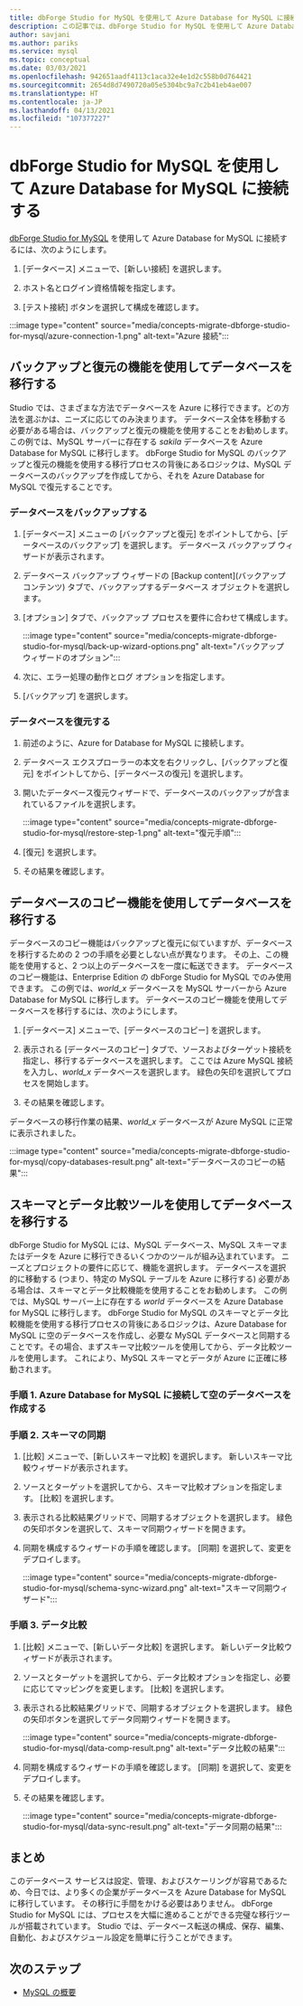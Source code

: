 ```yaml
---
title: dbForge Studio for MySQL を使用して Azure Database for MySQL に接続する
description: この記事では、dbForge Studio for MySQL を使用して Azure Database for MySQL サーバーに接続する方法について説明します。
author: savjani
ms.author: pariks
ms.service: mysql
ms.topic: conceptual
ms.date: 03/03/2021
ms.openlocfilehash: 942651aadf4113c1aca32e4e1d2c558b0d764421
ms.sourcegitcommit: 2654d8d7490720a05e5304bc9a7c2b41eb4ae007
ms.translationtype: HT
ms.contentlocale: ja-JP
ms.lasthandoff: 04/13/2021
ms.locfileid: "107377227"
---
```

# <a name="connect-to-azure-database-for-mysql-using-dbforge-studio-for-mysql"></a>dbForge Studio for MySQL を使用して Azure Database for MySQL に接続する

[dbForge Studio for MySQL](https://www.devart.com/dbforge/mysql/studio/) を使用して Azure Database for MySQL に接続するには、次のようにします。

1. [データベース] メニューで、[新しい接続] を選択します。

2. ホスト名とログイン資格情報を指定します。

3. [テスト接続] ボタンを選択して構成を確認します。

:::image type="content" source="media/concepts-migrate-dbforge-studio-for-mysql/azure-connection-1.png" alt-text="Azure 接続":::

## <a name="migrate-a-database-using-the-backup-and-restore-functionality"></a>バックアップと復元の機能を使用してデータベースを移行する

Studio では、さまざまな方法でデータベースを Azure に移行できます。どの方法を選ぶかは、ニーズに応じてのみ決まります。 データベース全体を移動する必要がある場合は、バックアップと復元の機能を使用することをお勧めします。 この例では、MySQL サーバーに存在する *sakila* データベースを Azure Database for MySQL に移行します。 dbForge Studio for MySQL のバックアップと復元の機能を使用する移行プロセスの背後にあるロジックは、MySQL データベースのバックアップを作成してから、それを Azure Database for MySQL で復元することです。

### <a name="back-up-the-database"></a>データベースをバックアップする

1. [データベース] メニューの [バックアップと復元] をポイントしてから、[データベースのバックアップ] を選択します。 データベース バックアップ ウィザードが表示されます。

2. データベース バックアップ ウィザードの [Backup content]\(バックアップ コンテンツ\) タブで、バックアップするデータベース オブジェクトを選択します。

3. [オプション] タブで、バックアップ プロセスを要件に合わせて構成します。

    :::image type="content" source="media/concepts-migrate-dbforge-studio-for-mysql/back-up-wizard-options.png" alt-text="バックアップ ウィザードのオプション":::

4. 次に、エラー処理の動作とログ オプションを指定します。

5. [バックアップ] を選択します。

### <a name="restore-the-database"></a>データベースを復元する

1. 前述のように、Azure for Database for MySQL に接続します。

2. データベース エクスプローラーの本文を右クリックし、[バックアップと復元] をポイントしてから、[データベースの復元] を選択します。

3. 開いたデータベース復元ウィザードで、データベースのバックアップが含まれているファイルを選択します。

    :::image type="content" source="media/concepts-migrate-dbforge-studio-for-mysql/restore-step-1.png" alt-text="復元手順":::

4. [復元] を選択します。

5. その結果を確認します。

## <a name="migrate-a-database-using-the-copy-databases-functionality"></a>データベースのコピー機能を使用してデータベースを移行する

データベースのコピー機能はバックアップと復元に似ていますが、データベースを移行するための 2 つの手順を必要としない点が異なります。 その上、この機能を使用すると、2 つ以上のデータベースを一度に転送できます。 データベースのコピー機能は、Enterprise Edition の dbForge Studio for MySQL でのみ使用できます。
この例では、*world_x* データベースを MySQL サーバーから Azure Database for MySQL に移行します。
データベースのコピー機能を使用してデータベースを移行するには、次のようにします。

1. [データベース] メニューで、[データベースのコピー] を選択します。 

2. 表示される [データベースのコピー] タブで、ソースおよびターゲット接続を指定し、移行するデータベースを選択します。 ここでは Azure MySQL 接続を入力し、*world_x* データベースを選択します。 緑色の矢印を選択してプロセスを開始します。

3. その結果を確認します。

データベースの移行作業の結果、*world_x* データベースが Azure MySQL に正常に表示されました。

:::image type="content" source="media/concepts-migrate-dbforge-studio-for-mysql/copy-databases-result.png" alt-text="データベースのコピーの結果":::

## <a name="migrate-a-database-using-schema-and-data-compare-tools"></a>スキーマとデータ比較ツールを使用してデータベースを移行する

dbForge Studio for MySQL には、MySQL データベース、MySQL スキーマまたはデータを Azure に移行できるいくつかのツールが組み込まれています。 ニーズとプロジェクトの要件に応じて、機能を選択します。 データベースを選択的に移動する (つまり、特定の MySQL テーブルを Azure に移行する) 必要がある場合は、スキーマとデータ比較機能を使用することをお勧めします。
この例では、MySQL サーバー上に存在する *world* データベースを Azure Database for MySQL に移行します。 dbForge Studio for MySQL のスキーマとデータ比較機能を使用する移行プロセスの背後にあるロジックは、Azure Database for MySQL に空のデータベースを作成し、必要な MySQL データベースと同期することです。その場合、まずスキーマ比較ツールを使用してから、データ比較ツールを使用します。 これにより、MySQL スキーマとデータが Azure に正確に移動されます。

### <a name="step-1-connect-to-azure-database-for-mysql-and-create-an-empty-database"></a>手順 1. Azure Database for MySQL に接続して空のデータベースを作成する

### <a name="step-2-schema-synchronization"></a>手順 2. スキーマの同期

1. [比較] メニューで、[新しいスキーマ比較] を選択します。
新しいスキーマ比較ウィザードが表示されます。

2. ソースとターゲットを選択してから、スキーマ比較オプションを指定します。 [比較] を選択します。

3. 表示される比較結果グリッドで、同期するオブジェクトを選択します。 緑色の矢印ボタンを選択して、スキーマ同期ウィザードを開きます。

4. 同期を構成するウィザードの手順を確認します。 [同期] を選択して、変更をデプロイします。

    :::image type="content" source="media/concepts-migrate-dbforge-studio-for-mysql/schema-sync-wizard.png" alt-text="スキーマ同期ウィザード":::

### <a name="step-3-data-comparison"></a>手順 3. データ比較

1. [比較] メニューで、[新しいデータ比較] を選択します。 新しいデータ比較ウィザードが表示されます。

2. ソースとターゲットを選択してから、データ比較オプションを指定し、必要に応じてマッピングを変更します。 [比較] を選択します。

3. 表示される比較結果グリッドで、同期するオブジェクトを選択します。 緑色の矢印ボタンを選択してデータ同期ウィザードを開きます。

    :::image type="content" source="media/concepts-migrate-dbforge-studio-for-mysql/data-comp-result.png" alt-text="データ比較の結果":::

4. 同期を構成するウィザードの手順を確認します。 [同期] を選択して、変更をデプロイします。

5. その結果を確認します。

    :::image type="content" source="media/concepts-migrate-dbforge-studio-for-mysql/data-sync-result.png" alt-text="データ同期の結果":::

## <a name="summary"></a>まとめ

このデータベース サービスは設定、管理、およびスケーリングが容易であるため、今日では、より多くの企業がデータベースを Azure Database for MySQL に移行しています。 その移行に手間をかける必要はありません。 dbForge Studio for MySQL には、プロセスを大幅に進めることができる完璧な移行ツールが搭載されています。 Studio では、データベース転送の構成、保存、編集、自動化、およびスケジュール設定を簡単に行うことができます。

## <a name="next-steps"></a>次のステップ
- [MySQL の概要](overview.md)
